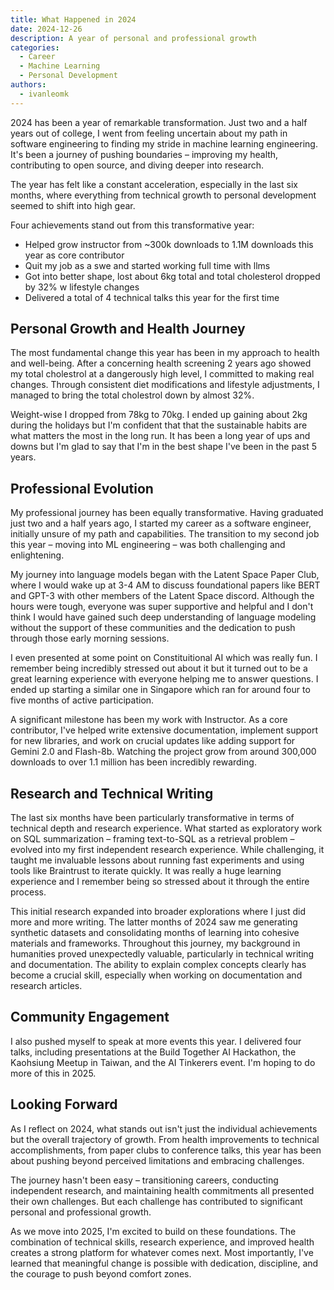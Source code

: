 ```yaml
---
title: What Happened in 2024
date: 2024-12-26
description: A year of personal and professional growth
categories:
  - Career
  - Machine Learning
  - Personal Development
authors:
  - ivanleomk
---
```


2024 has been a year of remarkable transformation. Just two and a half years out of college, I went from feeling uncertain about my path in software engineering to finding my stride in machine learning engineering. It's been a journey of pushing boundaries – improving my health, contributing to open source, and diving deeper into research.

The year has felt like a constant acceleration, especially in the last six months, where everything from technical growth to personal development seemed to shift into high gear.

Four achievements stand out from this transformative year:

- Helped grow instructor from ~300k downloads to 1.1M downloads this year as core contributor
- Quit my job as a swe and started working full time with llms
- Got into better shape, lost about 6kg total and total cholesterol dropped by 32% w lifestyle changes
- Delivered a total of 4 technical talks this year for the first time

<!-- more -->

## Personal Growth and Health Journey

The most fundamental change this year has been in my approach to health and well-being. After a concerning health screening 2 years ago showed my total cholestrol at a dangerously high level, I committed to making real changes. Through consistent diet modifications and lifestyle adjustments, I managed to bring the total cholestrol down by almost 32%.

Weight-wise I dropped from 78kg to 70kg. I ended up gaining about 2kg during the holidays but I'm confident that that the sustainable habits are what matters the most in the long run. It has been a long year of ups and downs but I'm glad to say that I'm in the best shape I've been in the past 5 years.

## Professional Evolution

My professional journey has been equally transformative. Having graduated just two and a half years ago, I started my career as a software engineer, initially unsure of my path and capabilities. The transition to my second job this year – moving into ML engineering – was both challenging and enlightening.

My journey into language models began with the Latent Space Paper Club, where I would wake up at 3-4 AM to discuss foundational papers like BERT and GPT-3 with other members of the Latent Space discord. Although the hours were tough, everyone was super supportive and helpful and I don't think I would have gained such deep understanding of language modeling without the support of these communities and the dedication to push through those early morning sessions.

I even presented at some point on Constituitional AI which was really fun. I remember being incredibly stressed out about it but it turned out to be a great learning experience with everyone helping me to answer questions. I ended up starting a similar one in Singapore which ran for around four to five months of active participation.

A significant milestone has been my work with Instructor. As a core contributor, I've helped write extensive documentation, implement support for new libraries, and work on crucial updates like adding support for Gemini 2.0 and Flash-8b. Watching the project grow from around 300,000 downloads to over 1.1 million has been incredibly rewarding.

## Research and Technical Writing

The last six months have been particularly transformative in terms of technical depth and research experience. What started as exploratory work on SQL summarization – framing text-to-SQL as a retrieval problem – evolved into my first independent research experience. While challenging, it taught me invaluable lessons about running fast experiments and using tools like Braintrust to iterate quickly. It was really a huge learning experience and I remember being so stressed about it through the entire process.

This initial research expanded into broader explorations where I just did more and more writing. The latter months of 2024 saw me generating synthetic datasets and consolidating months of learning into cohesive materials and frameworks. Throughout this journey, my background in humanities proved unexpectedly valuable, particularly in technical writing and documentation. The ability to explain complex concepts clearly has become a crucial skill, especially when working on documentation and research articles.

## Community Engagement

I also pushed myself to speak at more events this year. I delivered four talks, including presentations at the Build Together AI Hackathon, the Kaohsiung Meetup in Taiwan, and the AI Tinkerers event. I'm hoping to do more of this in 2025.

## Looking Forward

As I reflect on 2024, what stands out isn't just the individual achievements but the overall trajectory of growth. From health improvements to technical accomplishments, from paper clubs to conference talks, this year has been about pushing beyond perceived limitations and embracing challenges.

The journey hasn't been easy – transitioning careers, conducting independent research, and maintaining health commitments all presented their own challenges. But each challenge has contributed to significant personal and professional growth.

As we move into 2025, I'm excited to build on these foundations. The combination of technical skills, research experience, and improved health creates a strong platform for whatever comes next. Most importantly, I've learned that meaningful change is possible with dedication, discipline, and the courage to push beyond comfort zones.
